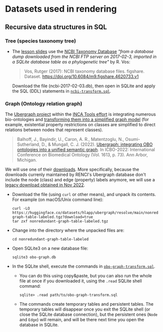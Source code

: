 # Datasets used in rendering

## Recursive data structures in SQL

### Tree (species taxonomy tree)

-   The [lesson slides](../Lesson-RecurSQL.qmd) use the [NCBI Taxonomy Database](https://www.ncbi.nlm.nih.gov/taxonomy) *"from a database dump downloaded from the NCBI FTP server on 2017-02-3, imported in a SQLite database table as a phylogenetic tree"* by R. Vos:

    > Vos, Rutger (2017): NCBI taxonomy database files. figshare. Dataset. <https://doi.org/10.6084/m9.figshare.4620733.v1>

    Download the file (ncbi-2017-02-03.db), then open in SQLite and apply the SQL (DDL) statements in [`ncbi-transform.sql`](ncbi-transform.sql).

### Graph (Ontology relation graph)

The [Ubergraph project](https://github.com/INCATools/ubergraph) within the [INCA Tools effort](https://reporter.nih.gov/search/Ah2TPoNbR0i36EpF0YKQbw/project-details/9545836) is integrating numerous bio-ontologies and [transforming them into a simplified graph model](https://github.com/INCATools/ubergraph#graph-organization) (for example, existential property restrictions on classes are simplified to direct relations between nodes that represent classes).

> Balhoff, J., Bayindir, U., Caron, A. R., Matentzoglu, N., Osumi-Sutherland, D., & Mungall, C. J. (2022). [Ubergraph: integrating OBO ontologies into a unified semantic graph](https://doi.org/10.5281/zenodo.7249759). In ICBO-2022: International Conference on Biomedical Ontology (Vol. 1613, p. 73). Ann Arbor, Michigan.

We will use one of their [downloads](https://github.com/INCATools/ubergraph#downloads). More specifically, because the downloads currenly maintained by RENCI's Ubergraph database don't include the node (class) and edge (property) labels anymore, we will use a [legacy download obtained in Nov 2022](https://huggingface.co/datasets/hlapp/ubergraph).

-   Download the file (using `curl` or other means), and unpack its contents. For example (on macOS/Unix command line):

    ```
    curl -LO https://huggingface.co/datasets/hlapp/ubergraph/resolve/main/nonredundant-graph-table-labeled.tgz?download=true
    tar zxf nonredundant-graph-table-labeled.tgz
    ```

-   Change into the directory where the unpacked files are:

    ```
    cd nonredundant-graph-table-labeled
    ```

-   Open SQLite3 on a new database file:

    ```
    sqlite3 obo-graph.db
    ```

-   In the SQLite shell, execute the commands in [`obo-graph-transform.sql`](obo-graph-transform.sql).

    - You can do this using copy&paste, but you can also run the whole file at once if you downloaded it, using the `.read` SQLite shell command:

        ```
        sqlite> .read path/to/obo-graph-transform.sql
        ```

    - The commands create temporary tables and persistent tables. The temporary tables will disappear once you exit the SQLite shell (or close the SQLite database connection), but the persistent ones (`Node` and `Edge`) will remain, and will be there next time you open the database in SQLite.
